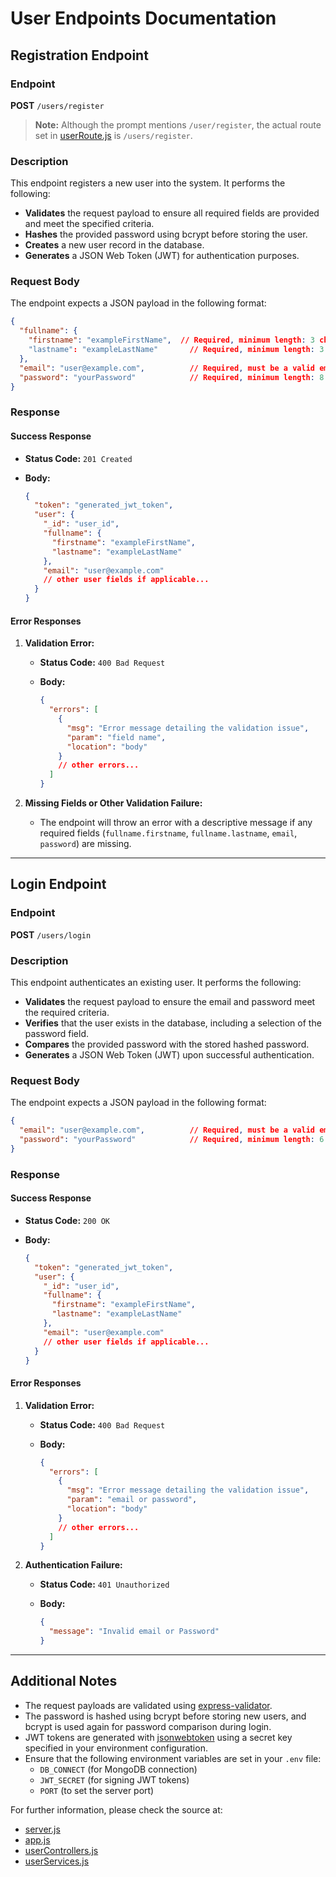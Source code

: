 # User Endpoints Documentation

## Registration Endpoint

### Endpoint
**POST** `/users/register`

> **Note:** Although the prompt mentions `/user/register`, the actual route set in [userRoute.js](d:\uber\backend\routes\userRoute.js) is `/users/register`.

### Description
This endpoint registers a new user into the system. It performs the following:
- **Validates** the request payload to ensure all required fields are provided and meet the specified criteria.
- **Hashes** the provided password using bcrypt before storing the user.
- **Creates** a new user record in the database.
- **Generates** a JSON Web Token (JWT) for authentication purposes.

### Request Body

The endpoint expects a JSON payload in the following format:

```json
{
  "fullname": {
    "firstname": "exampleFirstName",  // Required, minimum length: 3 characters
    "lastname": "exampleLastName"       // Required, minimum length: 3 characters
  },
  "email": "user@example.com",          // Required, must be a valid email format and minimum length of 10 characters
  "password": "yourPassword"            // Required, minimum length: 8 characters (validated at route level with 6 characters minimum, but defined as 8 in the model)
}
```

### Response

#### Success Response

- **Status Code:** `201 Created`
- **Body:**

    ```json
    {
      "token": "generated_jwt_token",
      "user": {
        "_id": "user_id",
        "fullname": {
          "firstname": "exampleFirstName",
          "lastname": "exampleLastName"
        },
        "email": "user@example.com"
        // other user fields if applicable...
      }
    }
    ```

#### Error Responses

1. **Validation Error:**
   - **Status Code:** `400 Bad Request`
   - **Body:**

      ```json
      {
        "errors": [
          {
            "msg": "Error message detailing the validation issue",
            "param": "field name",
            "location": "body"
          }
          // other errors...
        ]
      }
      ```

2. **Missing Fields or Other Validation Failure:**
   - The endpoint will throw an error with a descriptive message if any required fields (`fullname.firstname`, `fullname.lastname`, `email`, `password`) are missing.

---

## Login Endpoint

### Endpoint
**POST** `/users/login`

### Description
This endpoint authenticates an existing user. It performs the following:
- **Validates** the request payload to ensure the email and password meet the required criteria.
- **Verifies** that the user exists in the database, including a selection of the password field.
- **Compares** the provided password with the stored hashed password.
- **Generates** a JSON Web Token (JWT) upon successful authentication.

### Request Body

The endpoint expects a JSON payload in the following format:

```json
{
  "email": "user@example.com",          // Required, must be a valid email address
  "password": "yourPassword"            // Required, minimum length: 6 characters
}
```

### Response

#### Success Response

- **Status Code:** `200 OK`
- **Body:**

    ```json
    {
      "token": "generated_jwt_token",
      "user": {
        "_id": "user_id",
        "fullname": {
          "firstname": "exampleFirstName",
          "lastname": "exampleLastName"
        },
        "email": "user@example.com"
        // other user fields if applicable...
      }
    }
    ```

#### Error Responses

1. **Validation Error:**
   - **Status Code:** `400 Bad Request`
   - **Body:**

      ```json
      {
        "errors": [
          {
            "msg": "Error message detailing the validation issue",
            "param": "email or password",
            "location": "body"
          }
          // other errors...
        ]
      }
      ```

2. **Authentication Failure:**
   - **Status Code:** `401 Unauthorized`
   - **Body:**

      ```json
      {
        "message": "Invalid email or Password"
      }
      ```

---

## Additional Notes

- The request payloads are validated using [express-validator](https://express-validator.github.io/docs/).
- The password is hashed using bcrypt before storing new users, and bcrypt is used again for password comparison during login.
- JWT tokens are generated with [jsonwebtoken](https://github.com/auth0/node-jsonwebtoken) using a secret key specified in your environment configuration.
- Ensure that the following environment variables are set in your `.env` file:
  - `DB_CONNECT` (for MongoDB connection)
  - `JWT_SECRET` (for signing JWT tokens)
  - `PORT` (to set the server port)

For further information, please check the source at:
- [server.js](d:\uber\backend\server.js)
- [app.js](d:\uber\backend\app.js)
- [userControllers.js](d:\uber\backend\controllers\userControllers.js)
- [userServices.js](d:\uber\backend\services\userServices.js)